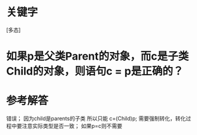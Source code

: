 # 关键字

[多态]

# 如果p是父类Parent的对象，而c是子类Child的对象，则语句c = p是正确的？

# 参考解答

错误；
因为child是parents的子类 所以只能 c=(Child)p; 需要强制转化，转化过程中要注意实际类型是否一致； 如果p=c则不需要



